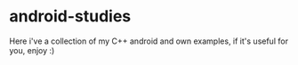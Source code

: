 # android-studies
Here i've a collection of my C++ android and own examples, if it's useful for you, enjoy :)
